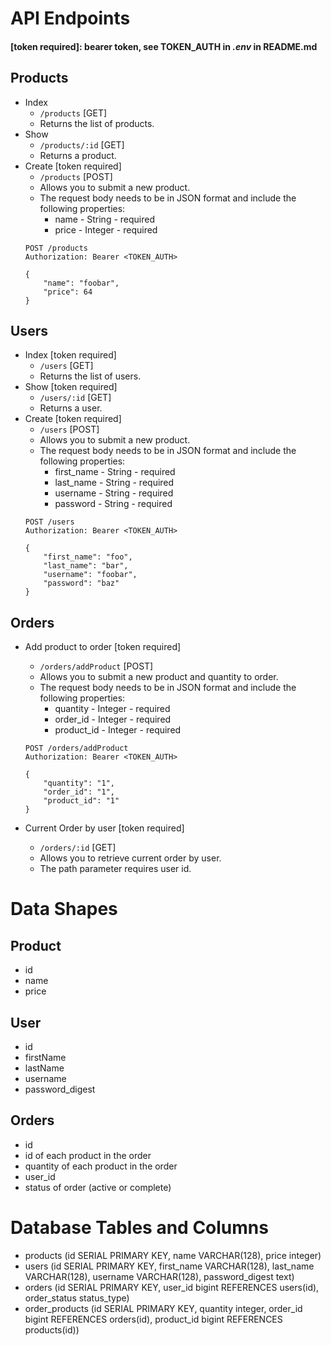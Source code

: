 # API Endpoints
#### [token required]: bearer token, see TOKEN_AUTH in *.env* in README.md
## Products
- Index
    - `/products` [GET]
    - Returns the list of products.
- Show
    - `/products/:id` [GET]
    - Returns a product.
- Create [token required]
    - `/products` [POST]
    - Allows you to submit a new product.
    - The request body needs to be in JSON format and include the following properties:
        - name - String - required
        - price - Integer - required
    ```
    POST /products
    Authorization: Bearer <TOKEN_AUTH>

    {
        "name": "foobar",
        "price": 64
    }
    ```

## Users
- Index [token required]
    - `/users` [GET]
    - Returns the list of users.
- Show [token required]
    - `/users/:id` [GET]
    - Returns a user.
- Create [token required]
    - `/users` [POST]
    - Allows you to submit a new product.
    - The request body needs to be in JSON format and include the following properties:
        - first_name - String - required
        - last_name - String - required
        - username - String - required
        - password - String - required
    ```
    POST /users
    Authorization: Bearer <TOKEN_AUTH>

    {
        "first_name": "foo",
        "last_name": "bar",
        "username": "foobar",
        "password": "baz"
    }
    ```

## Orders
- Add product to order [token required]
    - `/orders/addProduct` [POST]
    - Allows you to submit a new product and quantity to order.
    - The request body needs to be in JSON format and include the following properties:
        - quantity - Integer - required
        - order_id - Integer - required
        - product_id - Integer - required
    ```
    POST /orders/addProduct
    Authorization: Bearer <TOKEN_AUTH>

    {
        "quantity": "1",
        "order_id": "1",
        "product_id": "1"
    }
    ```

- Current Order by user [token required]
    - `/orders/:id` [GET]
    - Allows you to retrieve current order by user.
    - The path parameter requires user id.

# Data Shapes
## Product
- id
- name
- price

## User
- id
- firstName
- lastName
- username
- password_digest

## Orders
- id
- id of each product in the order
- quantity of each product in the order
- user_id
- status of order (active or complete)

# Database Tables and Columns
- products (id SERIAL PRIMARY KEY, name VARCHAR(128), price integer)
- users (id SERIAL PRIMARY KEY, first_name VARCHAR(128), last_name VARCHAR(128), username VARCHAR(128), password_digest text)
- orders (id SERIAL PRIMARY KEY, user_id bigint REFERENCES users(id), order_status status_type)
- order_products (id SERIAL PRIMARY KEY, quantity integer, order_id bigint REFERENCES orders(id), product_id bigint REFERENCES products(id))